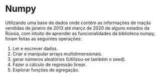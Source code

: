 # Numpy
Utilizando uma base de dados onde contém as informações de maçãs vendidas de janeiro de 2013 até março de 2020 de alguns estados da Rússia, com intuito de aprender as funcionalidades da biblioteca numpy, foram feitas as seguintes operações:
1) Ler e escrever dados.
2) Criar e manipular arrays multidimensionais.
3) gerar números aleatórios (Utilizou-se também o seed).
4) Fazer o cálculo de regressão linear.
5) Explorar funções de agregação.
